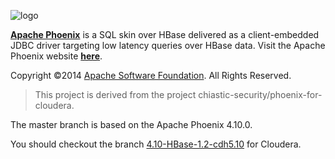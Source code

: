 <!--
Licensed to the Apache Software Foundation (ASF) under one or more
contributor license agreements.  See the NOTICE file distributed with
this work for additional information regarding copyright ownership.
The ASF licenses this file to You under the Apache License, Version 2.0
(the "License"); you may not use this file except in compliance with
the License.  You may obtain a copy of the License at

http://www.apache.org/licenses/LICENSE-2.0

Unless required by applicable law or agreed to in writing, software
distributed under the License is distributed on an "AS IS" BASIS,
WITHOUT WARRANTIES OR CONDITIONS OF ANY KIND, either express or implied.
See the License for the specific language governing permissions and
limitations under the License.
-->

![logo](http://phoenix.apache.org/images/logo.png)

<b>[Apache Phoenix](http://phoenix.apache.org/)</b> is a SQL skin over HBase delivered as a client-embedded JDBC driver targeting low latency queries over HBase data. Visit the Apache Phoenix website <b>[here](http://phoenix.apache.org/)</b>.

Copyright ©2014 [Apache Software Foundation](http://www.apache.org/). All Rights Reserved. 

> This project is derived from the project chiastic-security/phoenix-for-cloudera.

The master branch is based on the Apache Phoenix 4.10.0. 

You should checkout the branch [4.10-HBase-1.2-cdh5.10](https://github.com/joinany/phoenix-for-cloudera/tree/4.10-HBase-1.2-cdh5.10) for Cloudera.
